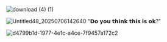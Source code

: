 ![download (4) (1)](https://github.com/user-attachments/assets/b1f4b051-6b0a-4f57-b7b2-4364d120bf7b)

![Untitled48_20250706142640](https://github.com/user-attachments/assets/957e15be-a585-40c4-b53e-45182665469e) "𝗗𝗼 𝘆𝗼𝘂 𝘁𝗵𝗶𝗻𝗸 𝘁𝗵𝗶𝘀 𝗶𝘀 𝗼𝗸?"




![d4799b1d-1977-4e1c-a4ce-7f9457a172c2](https://github.com/user-attachments/assets/b3a7578a-9673-4472-b586-793fb36e154c)

